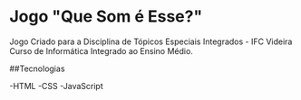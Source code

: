 # Jogo "Que Som é Esse?"
Jogo Criado para a Disciplina de Tópicos Especiais Integrados - IFC Videira
Curso de Informática Integrado ao Ensino Médio.

##Tecnologias

-HTML
-CSS
-JavaScript

